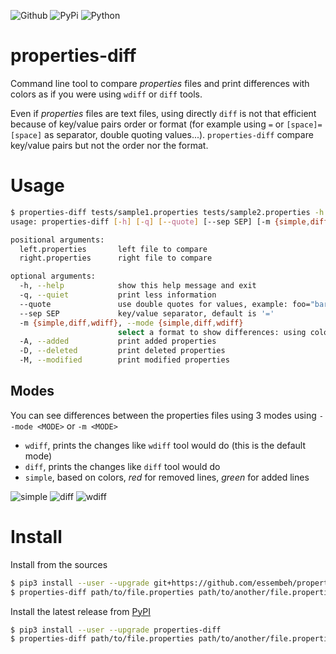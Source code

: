 ![Github](https://img.shields.io/github/tag/essembeh/properties-diff.svg)
![PyPi](https://img.shields.io/pypi/v/properties-diff.svg)
![Python](https://img.shields.io/pypi/pyversions/properties-diff.svg)


# properties-diff

Command line tool to compare *properties* files and print differences with colors as if you were using `wdiff` or `diff` tools.

Even if *properties* files are text files, using directly `diff` is not that efficient because of key/value pairs order or format (for example using `=` or `[space]=[space]` as separator, double quoting values...). `properties-diff` compare key/value pairs but not the order nor the format.

# Usage

```sh
$ properties-diff tests/sample1.properties tests/sample2.properties -h
usage: properties-diff [-h] [-q] [--quote] [--sep SEP] [-m {simple,diff,wdiff}] [-A] [-D] [-M] left.properties right.properties

positional arguments:
  left.properties       left file to compare
  right.properties      right file to compare

optional arguments:
  -h, --help            show this help message and exit
  -q, --quiet           print less information
  --quote               use double quotes for values, example: foo="bar"
  --sep SEP             key/value separator, default is '='
  -m {simple,diff,wdiff}, --mode {simple,diff,wdiff}
                        select a format to show differences: using colors only (simple), using diff-like format (diff) or wdiff-like (wdiff) format. Default is 'wdiff'
  -A, --added           print added properties
  -D, --deleted         print deleted properties
  -M, --modified        print modified properties
```

## Modes


You can see differences between the properties files using 3 modes using `--mode <MODE>` or `-m <MODE>`
* `wdiff`, prints the changes like `wdiff` tool would do (this is the default mode)
* `diff`, prints the changes like `diff` tool would do
* `simple`, based on colors, *red* for removed lines, *green* for added lines

![simple](images/simple.png)
![diff](images/diff.png)
![wdiff](images/wdiff.png)


# Install

Install from the sources
```sh
$ pip3 install --user --upgrade git+https://github.com/essembeh/properties-diff
$ properties-diff path/to/file.properties path/to/another/file.properties
```

Install the latest release from [PyPI](https://pypi.org/project/properties-diff/)
```sh
$ pip3 install --user --upgrade properties-diff
$ properties-diff path/to/file.properties path/to/another/file.properties
```

